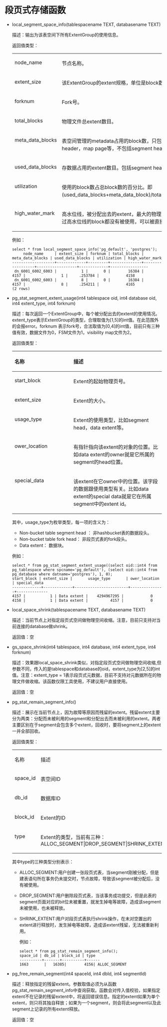 # 段页式存储函数<a name="ZH-CN_TOPIC_0000001101431812"></a>

-   local\_segment\_space\_info\(tablespacename TEXT, databasename TEXT\)

    描述：输出为该表空间下所有ExtentGroup的使用信息。

    返回值类型：

    <a name="table1560518521210"></a>
    <table><tbody><tr id="row563319147433"><td class="cellrowborder" valign="top" width="37.16%"><p id="p7633414204310"><a name="p7633414204310"></a><a name="p7633414204310"></a>node_name</p>
    </td>
    <td class="cellrowborder" valign="top" width="62.839999999999996%"><p id="p263351419436"><a name="p263351419436"></a><a name="p263351419436"></a>节点名称。</p>
    </td>
    </tr>
    <tr id="row116503511211"><td class="cellrowborder" valign="top" width="37.16%"><p id="p2650115181210"><a name="p2650115181210"></a><a name="p2650115181210"></a>extent_size</p>
    </td>
    <td class="cellrowborder" valign="top" width="62.839999999999996%"><p id="p56501756125"><a name="p56501756125"></a><a name="p56501756125"></a>该ExtentGroup的extent规格，单位是block数。</p>
    </td>
    </tr>
    <tr id="row1965005111214"><td class="cellrowborder" valign="top" width="37.16%"><p id="p16501254121"><a name="p16501254121"></a><a name="p16501254121"></a>forknum</p>
    </td>
    <td class="cellrowborder" valign="top" width="62.839999999999996%"><p id="p136508591218"><a name="p136508591218"></a><a name="p136508591218"></a>Fork号。</p>
    </td>
    </tr>
    <tr id="row26501531210"><td class="cellrowborder" valign="top" width="37.16%"><p id="p2650155131213"><a name="p2650155131213"></a><a name="p2650155131213"></a>total_blocks</p>
    </td>
    <td class="cellrowborder" valign="top" width="62.839999999999996%"><p id="p56505531212"><a name="p56505531212"></a><a name="p56505531212"></a>物理文件总extent数目。</p>
    </td>
    </tr>
    <tr id="row1065195161218"><td class="cellrowborder" valign="top" width="37.16%"><p id="p17651057127"><a name="p17651057127"></a><a name="p17651057127"></a>meta_data_blocks</p>
    </td>
    <td class="cellrowborder" valign="top" width="62.839999999999996%"><p id="p106513513124"><a name="p106513513124"></a><a name="p106513513124"></a>表空间管理的metadata占用的block数，只包括space header，map page等，不包括segment head。</p>
    </td>
    </tr>
    <tr id="row9651753126"><td class="cellrowborder" valign="top" width="37.16%"><p id="p165120518123"><a name="p165120518123"></a><a name="p165120518123"></a>used_data_blocks</p>
    </td>
    <td class="cellrowborder" valign="top" width="62.839999999999996%"><p id="p11651757129"><a name="p11651757129"></a><a name="p11651757129"></a>存数据占用的extent数目。包括segment head。</p>
    </td>
    </tr>
    <tr id="row206513510123"><td class="cellrowborder" valign="top" width="37.16%"><p id="p146513581218"><a name="p146513581218"></a><a name="p146513581218"></a>utilization</p>
    </td>
    <td class="cellrowborder" valign="top" width="62.839999999999996%"><p id="p106511658128"><a name="p106511658128"></a><a name="p106511658128"></a>使用的block数占总block数的百分比。即(used_data_blocks+meta_data_block)/total_blocks。</p>
    </td>
    </tr>
    <tr id="row565115561215"><td class="cellrowborder" valign="top" width="37.16%"><p id="p186518518123"><a name="p186518518123"></a><a name="p186518518123"></a>high_water_mark</p>
    </td>
    <td class="cellrowborder" valign="top" width="62.839999999999996%"><p id="p7651558127"><a name="p7651558127"></a><a name="p7651558127"></a>高水位线，被分配出去的extent，最大的物理页号。超过高水位线的block都没有被使用，可以被直接回收。</p>
    </td>
    </tr>
    </tbody>
    </table>

    例如：

    ```
    select * from local_segment_space_info('pg_default', 'postgres');
         node_name     | extent_size | forknum | total_blocks | meta_data_blocks | used_data_blocks | utilization | high_water_mark 
    -------------------+-------------+---------+--------------+------------------+------------------+-------------+-----------------
     dn_6001_6002_6003 |           1 |       0 |        16384 |             4157 |                1 |     .253784 |            4158
     dn_6001_6002_6003 |           8 |       0 |        16384 |             4157 |                8 |     .254211 |            4165
    (2 rows)
    ```

-   pg\_stat\_segment\_extent\_usage\(int4 tablespace oid, int4 database oid, int4 extent\_type, int4 forknum\)

    描述：每次返回一个ExtentGroup中，每个被分配出去的extent的使用情况。extent\_type表示ExtentGroup的类型，合理取值为\[1,5\]的int值。在此范围外的会报error。forknum 表示fork号，合法取值为\[0,4\]的int值，目前只有三种值有效，数据文件为0，FSM文件为1，visibility map文件为2。

    返回值类型：

    <a name="table16284121318249"></a>
    <table><thead align="left"><tr id="row8323131316242"><th class="cellrowborder" valign="top" width="39.32%" id="mcps1.1.3.1.1"><p id="p7323313102411"><a name="p7323313102411"></a><a name="p7323313102411"></a>名称</p>
    </th>
    <th class="cellrowborder" valign="top" width="60.68%" id="mcps1.1.3.1.2"><p id="p13323131392417"><a name="p13323131392417"></a><a name="p13323131392417"></a>描述</p>
    </th>
    </tr>
    </thead>
    <tbody><tr id="row1432314131243"><td class="cellrowborder" valign="top" width="39.32%" headers="mcps1.1.3.1.1 "><p id="p15323213182412"><a name="p15323213182412"></a><a name="p15323213182412"></a>start_block</p>
    </td>
    <td class="cellrowborder" valign="top" width="60.68%" headers="mcps1.1.3.1.2 "><p id="p103238132243"><a name="p103238132243"></a><a name="p103238132243"></a>Extent的起始物理页号。</p>
    </td>
    </tr>
    <tr id="row10323213192412"><td class="cellrowborder" valign="top" width="39.32%" headers="mcps1.1.3.1.1 "><p id="p33231913112416"><a name="p33231913112416"></a><a name="p33231913112416"></a>extent_size</p>
    </td>
    <td class="cellrowborder" valign="top" width="60.68%" headers="mcps1.1.3.1.2 "><p id="p1032320131242"><a name="p1032320131242"></a><a name="p1032320131242"></a>Extent的大小。</p>
    </td>
    </tr>
    <tr id="row1323151319246"><td class="cellrowborder" valign="top" width="39.32%" headers="mcps1.1.3.1.1 "><p id="p133233138245"><a name="p133233138245"></a><a name="p133233138245"></a>usage_type</p>
    </td>
    <td class="cellrowborder" valign="top" width="60.68%" headers="mcps1.1.3.1.2 "><p id="p23231613192410"><a name="p23231613192410"></a><a name="p23231613192410"></a>Extent的使用类型，比如segment head，data extent等。</p>
    </td>
    </tr>
    <tr id="row18323313182419"><td class="cellrowborder" valign="top" width="39.32%" headers="mcps1.1.3.1.1 "><p id="p173231513132412"><a name="p173231513132412"></a><a name="p173231513132412"></a>ower_location</p>
    </td>
    <td class="cellrowborder" valign="top" width="60.68%" headers="mcps1.1.3.1.2 "><p id="p1032331372415"><a name="p1032331372415"></a><a name="p1032331372415"></a>有指针指向该extent的对象的位置。比如data extent的owner就是它所属的segment的head位置。</p>
    </td>
    </tr>
    <tr id="row183231513132414"><td class="cellrowborder" valign="top" width="39.32%" headers="mcps1.1.3.1.1 "><p id="p5323181320248"><a name="p5323181320248"></a><a name="p5323181320248"></a>special_data</p>
    </td>
    <td class="cellrowborder" valign="top" width="60.68%" headers="mcps1.1.3.1.2 "><p id="p163231413182419"><a name="p163231413182419"></a><a name="p163231413182419"></a>该extent在它owner中的位置。该字段的数据跟使用类型有关。比如data extent的special data就是它在所属segment中的extent id。</p>
    </td>
    </tr>
    </tbody>
    </table>

    其中，usage\_type为枚举类型，每一项的含义为：

    -   Non-bucket table segment head  ： 非hashbucket表的数据段头。
    -   Non-bucket table fork head： 非段页式表的fork段头。
    -   Data extent： 数据块。

    例如：

    ```
    select * from pg_stat_segment_extent_usage((select oid::int4 from pg_tablespace where spcname='pg_default'), (select oid::int4 from pg_database where datname='postgres'), 1, 0);
    start_block | extent_size |       usage_type       | ower_location | special_data
    -------------+-------------+------------------------+---------------+--------------
    4157 |           1 | Data extent |    4294967295 |            0
    4158 |           1 | Data extent |          4157 |            0
    ```

-   local\_space\_shrink\(tablespacename TEXT, databasename TEXT\)

    描述：当前节点上对指定段页式空间做物理空间收缩。注意，目前只支持对当前连接的database做shrink。

    返回值：空

-   gs\_space\_shrink\(int4 tablespace, int4 database, int4 extent\_type, int4 forknum\)

    描述：效果跟local\_space\_shrink类似，对指定段页式空间做物理空间收缩,但参数不同，传入的是tablespace和database的oid，extent\_type为\[2,5\]的int值。注意：extent\_type = 1表示段页式元数据，目前不支持对元数据所在的物理文件做收缩。该函数仅限工具使用，不建议用户直接使用。

    返回值：空

-   pg\_stat\_remain\_segment\_info\(\)

    描述：展示在当前节点上，因为故障等原因而残留的extent。残留extent主要分为两类：分配而未被利用的segment和分配出去而未被利用的extent。两者主要区别在于segment会包含多个extent，回收时，要将segment上的extent一并全部回收。

    返回值类型：

    <a name="table1859564011397"></a>
    <table><tbody><tr id="row8595340103916"><td class="cellrowborder" valign="top" width="39.32%"><p id="p9595184093917"><a name="p9595184093917"></a><a name="p9595184093917"></a>名称</p>
    </td>
    <td class="cellrowborder" valign="top" width="60.68%"><p id="p14595940123915"><a name="p14595940123915"></a><a name="p14595940123915"></a>描述</p>
    </td>
    </tr>
    <tr id="row12595104015397"><td class="cellrowborder" valign="top" width="39.32%"><p id="p1459594083919"><a name="p1459594083919"></a><a name="p1459594083919"></a>space_id</p>
    </td>
    <td class="cellrowborder" valign="top" width="60.68%"><p id="p1359619404392"><a name="p1359619404392"></a><a name="p1359619404392"></a>表空间ID</p>
    </td>
    </tr>
    <tr id="row175961040163919"><td class="cellrowborder" valign="top" width="39.32%"><p id="p19596104083915"><a name="p19596104083915"></a><a name="p19596104083915"></a>db_id</p>
    </td>
    <td class="cellrowborder" valign="top" width="60.68%"><p id="p14596194073910"><a name="p14596194073910"></a><a name="p14596194073910"></a>数据库ID</p>
    </td>
    </tr>
    <tr id="row155968402391"><td class="cellrowborder" valign="top" width="39.32%"><p id="p459634043916"><a name="p459634043916"></a><a name="p459634043916"></a>block_id</p>
    </td>
    <td class="cellrowborder" valign="top" width="60.68%"><p id="p165961409394"><a name="p165961409394"></a><a name="p165961409394"></a>Extent的ID</p>
    </td>
    </tr>
    <tr id="row1359614403391"><td class="cellrowborder" valign="top" width="39.32%"><p id="p16596040113911"><a name="p16596040113911"></a><a name="p16596040113911"></a>type</p>
    </td>
    <td class="cellrowborder" valign="top" width="60.68%"><p id="p20596140143917"><a name="p20596140143917"></a><a name="p20596140143917"></a>Extent的类型，当前有三种：ALLOC_SEGMENT|DROP_SEGMENT|SHRINK_EXTENT</p>
    </td>
    </tr>
    </tbody>
    </table>

    其中type的三种类型分别表示：

    -   ALLOC\_SEGMENT:用户创建一张段页式表，当segment刚被分配，但是建表语句所在事务仍未提交时，节点故障，导致该segment被分配后，没有被使用。
    -   DROP\_SEGMENT:用户删除段页式表，当该事务成功提交，但是此表的segment页面对应的bit位未被重置，就发生掉电等故障，造成该segment未被使用，也未被释放。
    -   SHRINK\_EXTENT:用户对段页式表执行shrink操作，在未对空置出的extent进行释放时，发生掉电等故障，造成该extent残留，无法被重新利用。

        例如：

        ```
        select * from pg_stat_remain_segment_info();
        space_id | db_id | block_id | type
        ----------+-------+----------+------
        1663       |   16385|        4156| ALLOC_SEGMENT
        ```


-   pg\_free\_remain\_segment\(int4 spaceId, int4 dbId, int4 segmentId\)

    描述：释放指定的残留extent。参数取值必须为从函数pg\_stat\_remain\_segment\_info中查询获取。函数会对传入值校验，如果指定extent不在记录的残留extent中，将返回错误信息。指定的extent如果为单个extent，则只将其独自释放；如果为一个segment，则会将此segment以及此segment上记录的所有extent释放。

    返回值：空



